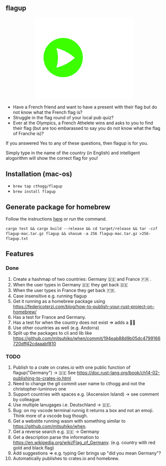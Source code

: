 ## flagup

<p align="center">
<img src="./logo.svg?sanitize=true" width=320>
</p>

- Have a French friend and want to have a present with their flag but do not know what the French flag is?
- Struggle in the flag round of your local pub quiz?
- Ever at the Olympics, a French Athelete wins and asks to you to find their flag (but are too embarassed to say you do not know what the flag of Franche is)?

If you answered Yes to any of these questions, then flagup is for you.

Simply type in the name of the country (in English) and intelligent alogorithm will show the correct flag for you!

## Installation (mac-os)

- `brew tap cthogg/flagup`
- `brew install flagup`

## Generate package for homebrew

Follow the instructions [here](https://federicoterzi.com/blog/how-to-publish-your-rust-project-on-homebrew/) or run the command.

```
cargo test && cargo build --release && cd target/release && tar -czf flagup-mac.tar.gz flagup && shasum -a 256 flagup-mac.tar.gz >256-flagup.txt
```

## Features

### Done

1. Create a hashmap of two countries: Germany 🇩🇪 and France 🇫🇷 .
1. When the user types in Germany 🇩🇪 they get back 🇩🇪
1. When the user types in France they get back 🇫🇷.
1. Case insensitive e.g. running flagup
1. Get it running as a homebrew package using https://federicoterzi.com/blog/how-to-publish-your-rust-project-on-homebrew/
1. Has a test for France and Germany.
1. Has a test for when the country does not exist => adds a 🤷‍♂️
1. Use other countries as well (e.g. Andorra)
1. Split up the packages to cli and lib like https://github.com/mitsuhiko/when/commit/194eab88d9b05dc4799166720dff42cdaaabf810

### TODO

1. Publish to a crate on crates.io with one public function of flagup("Germany") -> 🇩🇪 See https://doc.rust-lang.org/book/ch14-02-publishing-to-crates-io.html
1. Need to change the git commit user name to cthogg and not the christopher-luminovo one
1. Support countries with spaces e.g. (Ascension Island) -> see comment by colleague
1. Use multiple lanugages i.e. Deutschland -> 🇩🇪.
1. Bug: on my vscode terminal runnig it returns a box and not an emoji. Think more of a vscode bug though.
1. Get a webstite running wasm with something similar to https://github.com/mitsuhiko/when.
1. Get a reverse search e.g. 🇩🇪 -> Germany
1. Get a description parse the information to https://en.wikipedia.org/wiki/Flag_of_Germany. (e.g. country with red gold and black flag)
1. Add suggestions => e.g. typing Ger brings up "did you mean Germany"?
1. Automatically publishes to crates.io and homebrew.
